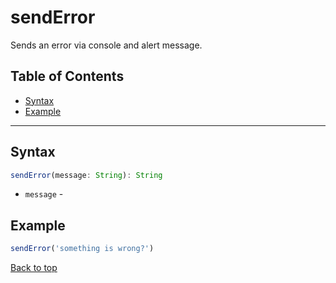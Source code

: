 # sendError
Sends an error via console and alert message.
## Table of Contents
- [Syntax](#syntax)
- [Example](#example)
---

## Syntax
```typescript
sendError(message: String): String
```
- `message` - 
## Example
```js
sendError('something is wrong?')
```
[Back to top](#)